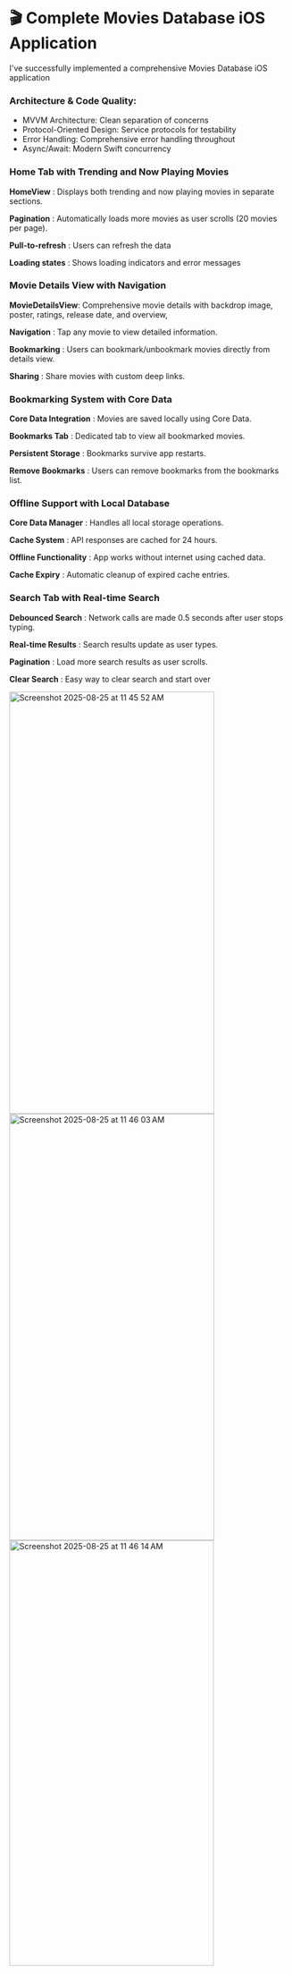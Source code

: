 # 🎬 Complete Movies Database iOS Application
I've successfully implemented a comprehensive Movies Database iOS application

### Architecture & Code Quality:
* MVVM Architecture: Clean separation of concerns
* Protocol-Oriented Design: Service protocols for testability
* Error Handling: Comprehensive error handling throughout
* Async/Await: Modern Swift concurrency

### Home Tab with Trending and Now Playing Movies
**HomeView** : Displays both trending and now playing movies in separate sections.

**Pagination** : Automatically loads more movies as user scrolls (20 movies per page).

**Pull-to-refresh** : Users can refresh the data

**Loading states** : Shows loading indicators and error messages

### Movie Details View with Navigation
**MovieDetailsView**: Comprehensive movie details with backdrop image, poster, ratings, release date, and overview,

**Navigation** : Tap any movie to view detailed information.

**Bookmarking** : Users can bookmark/unbookmark movies directly from details view.

**Sharing** : Share movies with custom deep links.

### Bookmarking System with Core Data
**Core Data Integration** : Movies are saved locally using Core Data.

**Bookmarks Tab** : Dedicated tab to view all bookmarked movies.

**Persistent Storage** : Bookmarks survive app restarts.

**Remove Bookmarks** : Users can remove bookmarks from the bookmarks list.


### Offline Support with Local Database
**Core Data Manager** : Handles all local storage operations.

**Cache System** : API responses are cached for 24 hours.

**Offline Functionality** : App works without internet using cached data.

**Cache Expiry** : Automatic cleanup of expired cache entries.

### Search Tab with Real-time Search
**Debounced Search** : Network calls are made 0.5 seconds after user stops typing.

**Real-time Results** : Search results update as user types.

**Pagination** : Load more search results as user scrolls.

**Clear Search** : Easy way to clear search and start over



<img width="367" height="755" alt="Screenshot 2025-08-25 at 11 45 52 AM" src="https://github.com/user-attachments/assets/22e20cbe-8280-4660-8546-16cbbbb1841b" />
<img width="367" height="763" alt="Screenshot 2025-08-25 at 11 46 03 AM" src="https://github.com/user-attachments/assets/a2a4f08a-8879-4016-a23e-99efa040c11e" />
<img width="366" height="761" alt="Screenshot 2025-08-25 at 11 46 14 AM" src="https://github.com/user-attachments/assets/6afa33a8-8290-439a-9b6f-ea2f477bf4f5" />
